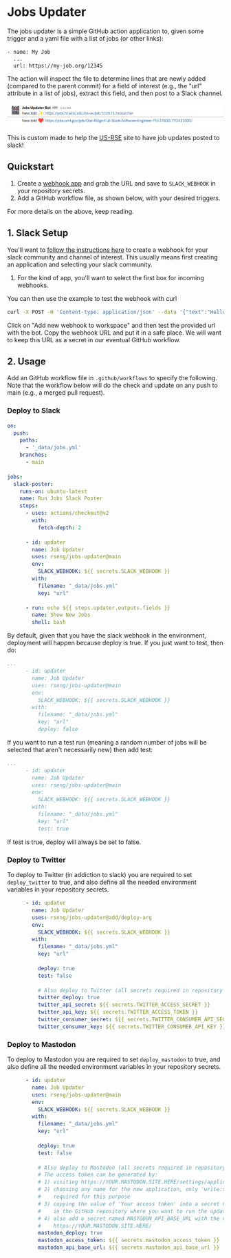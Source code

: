 # Jobs Updater

The jobs updater is a simple GitHub action application to, given some trigger
and a yaml file with a list of jobs (or other links):

```
- name: My Job
  ...
  url: https://my-job.org/12345
```

The action will inspect the file to determine lines that are newly added (compared to the parent commit)
for a field of interest (e.g., the "url" attribute in a list of jobs), extract this field, and then post to a Slack channel.

![img/example.png](img/example.png)

This is custom made to help the [US-RSE](https://github.com/US-RSE/usrse.github.io) site
to have job updates posted to slack!

## Quickstart

1. Create a [webhook app](https://api.slack.com/messaging/webhooks#getting_started) and grab the URL and save to `SLACK_WEBHOOK` in your repository secrets.
2. Add a GitHub workflow file, as shown below, with your desired triggers.

For more details on the above, keep reading.

## 1. Slack Setup

You'll want to [follow the instructions here](https://api.slack.com/messaging/webhooks#getting_started) to create a webhook
for your slack community and channel of interest. This usually means first creating an application and selecting your slack
community.

1. For the kind of app, you'll want to select the first box for incoming webhooks.

You can then use the example to test the webhook with curl

```bash
curl -X POST -H 'Content-type: application/json' --data '{"text":"Hello, World!"}' YOUR_WEBHOOK_URL_HERE
```

Click on "Add new webhook to workspace" and then test the provided url with the bot. Copy the webhook URL
and put it in a safe place. We will want to keep this URL as a secret in our eventual GitHub workflow.


## 2. Usage

Add an GitHub workflow file in `.github/workflows` to specify the following. Note that
the workflow below will do the check and update on any push to main (e.g., a merged pull request).

### Deploy to Slack

```yaml
on:
  push:
    paths:
      - '_data/jobs.yml'
    branches:
      - main

jobs:
  slack-poster:
    runs-on: ubuntu-latest
    name: Run Jobs Slack Poster
    steps:
      - uses: actions/checkout@v2
        with:
          fetch-depth: 2

      - id: updater
        name: Job Updater
        uses: rseng/jobs-updater@main
        env:
          SLACK_WEBHOOK: ${{ secrets.SLACK_WEBHOOK }}
        with:
          filename: "_data/jobs.yml"
          key: "url"

      - run: echo ${{ steps.updater.outputs.fields }}
        name: Show New Jobs
        shell: bash
```

By default, given that you have the slack webhook in the environment, deployment will
happen because deploy is true. If you just want to test, then do:

```yaml
...
      - id: updater
        name: Job Updater
        uses: rseng/jobs-updater@main
        env:
          SLACK_WEBHOOK: ${{ secrets.SLACK_WEBHOOK }}
        with:
          filename: "_data/jobs.yml"
          key: "url"
          deploy: false
```

If you want to run a test run (meaning a random number of jobs will be selected that
aren't necessarily new) then add test:

```yaml
...
      - id: updater
        name: Job Updater
        uses: rseng/jobs-updater@main
        env:
          SLACK_WEBHOOK: ${{ secrets.SLACK_WEBHOOK }}
        with:
          filename: "_data/jobs.yml"
          key: "url"
          test: true
```

If test is true, deploy will always be set to false.

### Deploy to Twitter

To deploy to Twitter (in addiction to slack) you are required to set `deploy_twitter`
to true, and also define all the needed environment variables in your repository
secrets.

```yaml
      - id: updater
        name: Job Updater
        uses: rseng/jobs-updater@add/deploy-arg
        env:
          SLACK_WEBHOOK: ${{ secrets.SLACK_WEBHOOK }}
        with:
          filename: "_data/jobs.yml"
          key: "url"

          deploy: true
          test: false

          # Also deploy to Twitter (all secrets required in repository secrets)
          twitter_deploy: true
          twitter_api_secret: ${{ secrets.TWITTER_ACCESS_SECRET }}
          twitter_api_key: ${{ secrets.TWITTER_ACCESS_TOKEN }}
          twitter_consumer_secret: ${{ secrets.TWITTER_CONSUMER_API_SECRET }}
          twitter_consumer_key: ${{ secrets.TWITTER_CONSUMER_API_KEY }}
```

### Deploy to Mastodon

To deploy to Mastodon you are required to set `deploy_mastodon`
to true, and also define all the needed environment variables in your repository
secrets.

```yaml
      - id: updater
        name: Job Updater
        uses: rseng/jobs-updater@main
        env:
          SLACK_WEBHOOK: ${{ secrets.SLACK_WEBHOOK }}
        with:
          filename: "_data/jobs.yml"
          key: "url"

          deploy: true
          test: false

          # Also deploy to Mastodon (all secrets required in repository secrets)
          # The access token can be generated by:
          # 1) visiting https://YOUR.MASTODON.SITE.HERE/settings/applications/new (after logging into it)
          # 2) choosing any name for the new application, only 'write:statuses' privileges are
          #    required for this purpose
          # 3) copying the value of 'Your access token' into a secret named MASTODON_ACCESS_TOKEN
          #    in the GitHub repository where you want to run the updater
          # 4) also add a secret named MASTODON_API_BASE_URL with the value of, e.g.,
          #    https://YOUR.MASTODON.SITE.HERE/
          mastodon_deploy: true
          mastodon_access_token: ${{ secrets.mastodon_access_token }}
          mastodon_api_base_url: ${{ secrets.mastodon_api_base_url }}
```
